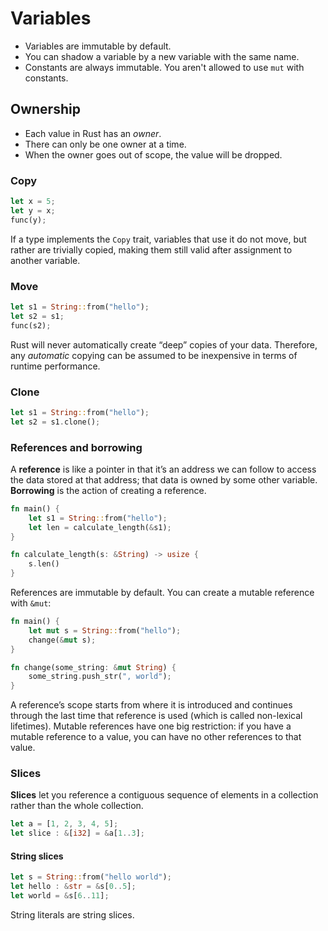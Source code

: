 # Variables
- Variables are immutable by default.
- You can shadow a variable by a new variable with the same name.
- Constants are always immutable. You aren't allowed to use `mut` with constants.

## Ownership
- Each value in Rust has an _owner_.
- There can only be one owner at a time.
- When the owner goes out of scope, the value will be dropped.

### Copy
```rust
let x = 5;
let y = x;
func(y);
```

If a type implements the `Copy` trait, variables that use it do not move, but rather are trivially copied, making them still valid after assignment to another variable.

### Move
```rust
let s1 = String::from("hello");
let s2 = s1;
func(s2);
```

Rust will never automatically create “deep” copies of your data. Therefore, any _automatic_ copying can be assumed to be inexpensive in terms of runtime performance.

### Clone
```rust
let s1 = String::from("hello");
let s2 = s1.clone();
```

### References and borrowing
A **reference** is like a pointer in that it’s an address we can follow to access the data stored at that address; that data is owned by some other variable. **Borrowing** is the action of creating a reference. 

```rust
fn main() {
    let s1 = String::from("hello");
    let len = calculate_length(&s1);
}

fn calculate_length(s: &String) -> usize {
    s.len()
}
```

References are immutable by default. You can create a mutable reference with `&mut`:

```rust
fn main() {
    let mut s = String::from("hello");
    change(&mut s);
}

fn change(some_string: &mut String) {
    some_string.push_str(", world");
}
```

A reference’s scope starts from where it is introduced and continues through the last time that reference is used (which is called non-lexical lifetimes). Mutable references have one big restriction: if you have a mutable reference to a value, you can have no other references to that value.

### Slices
**Slices** let you reference a contiguous sequence of elements in a collection rather than the whole collection.

```rust
let a = [1, 2, 3, 4, 5];
let slice : &[i32] = &a[1..3];
```

#### String slices
```rust
let s = String::from("hello world");
let hello : &str = &s[0..5];
let world = &s[6..11];
```

String literals are string slices.